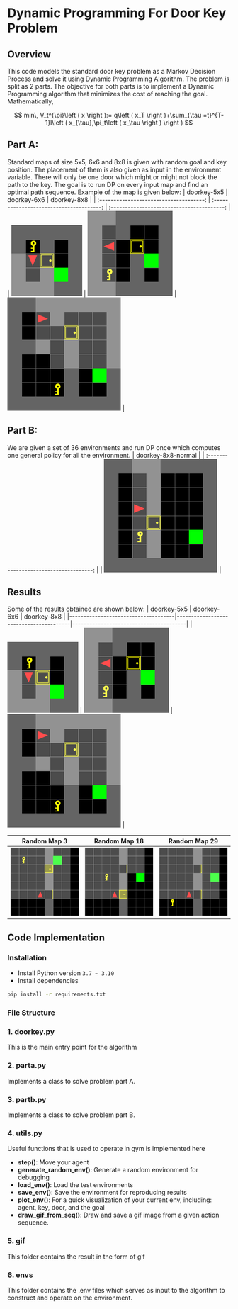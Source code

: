 # Dynamic Programming For Door Key Problem
## Overview
This code models the standard door key problem as a Markov Decision Process and solve it using Dynamic Programming Algorithm. The problem is split as 2 parts. The objective for both parts is to implement a Dynamic
Programming algorithm that minimizes the cost of reaching the goal. Mathematically,

$$
min\, V_t^{\pi}\left ( x \right ):= q\left ( x_T \right )+\sum_{\tau =t}^{T-1}l\left ( x_{\tau},\pi_t\left ( x_\tau \right ) \right )
$$

## Part A:
Standard maps of size 5x5, 6x6 and 8x8 is given with random goal and key position. The placement of them is also given as input in the environment variable. There will only be one door which might or might not block the path to the key. The goal is to run DP on every input map and find an optimal path sequence. Example of the map is given below:
|           doorkey-5x5           |            doorkey-6x6            |            doorkey-8x8            |
| :-------------------------------------: | :--------------------------------------: | :----------------------------------------: |
| <img src="envs/known_envs/doorkey-5x5-normal.png"> | <img src="envs/known_envs/doorkey-6x6-normal.png" > | <img src="envs/known_envs/doorkey-8x8-normal.png" > |


## Part B:
We are given a set of 36 environments and run DP once which computes one general policy for all the environment.
|           doorkey-8x8-normal            |
| :-------------------------------------: |
| <img src="envs/example-8x8.png"> |

## Results
Some of the results obtained are shown below:
|          doorkey-5x5                |          doorkey-6x6                   |            doorkey-8x8                 |
|-------------------------------------|----------------------------------------|----------------------------------------|
| ![best](gif/doorkey-5x5-normal.gif) | ![bestvid](gif/doorkey-6x6-normal.gif) | ![bestvid](gif/doorkey-8x8-normal.gif) |

|          Random Map 3               |          Random Map 18                 |          Random Map 29                 |
|-------------------------------------|----------------------------------------|----------------------------------------|
| ![best](gif/random/doorkey-8x8-3.gif) | ![bestvid](gif/random/doorkey-8x8-18.gif) | ![bestvid](gif/random/doorkey-8x8-29.gif) |


## Code Implementation
### Installation
- Install Python version `3.7 ~ 3.10`
- Install dependencies
```bash
pip install -r requirements.txt
```
### File Structure
### 1. doorkey.py
This is the main entry point for the algorithm

### 2. parta.py
Implements a class to solve problem part A.

### 3. partb.py
Implements a class to solve problem part B.

### 4. utils.py
Useful functions that is used to operate in gym is implemented here
- **step()**: Move your agent
- **generate_random_env()**: Generate a random environment for debugging
- **load_env()**: Load the test environments
- **save_env()**: Save the environment for reproducing results
- **plot_env()**: For a quick visualization of your current env, including: agent, key, door, and the goal
- **draw_gif_from_seq()**: Draw and save a gif image from a given action sequence.

### 5. gif
This folder contains the result in the form of gif

### 6. envs
This folder contains the .env files which serves as input to the algorithm to construct and operate on the environment.
